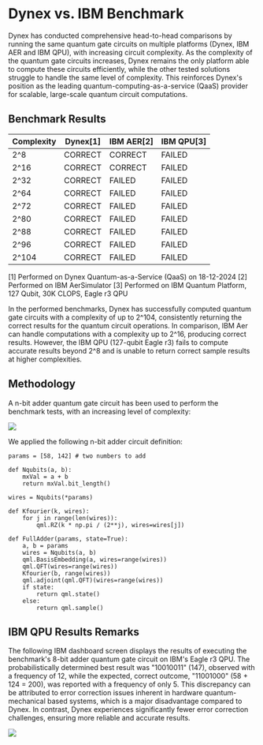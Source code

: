 # Dynex vs. IBM Benchmark

Dynex has conducted comprehensive head-to-head comparisons by running the same quantum gate circuits on multiple platforms (Dynex, IBM AER and IBM QPU), with increasing circuit complexity. As the complexity of the quantum gate circuits increases, Dynex remains the only platform able to compute these circuits efficiently, while the other tested solutions struggle to handle the same level of complexity. This reinforces Dynex's position as the leading quantum-computing-as-a-service (QaaS) provider for scalable, large-scale quantum circuit computations.

## Benchmark Results

| Complexity    |     Dynex[1]  |    IBM AER[2] |    IBM QPU[3] |      
| ------------- | ------------- | ------------- | ------------- |
| 2^8           | CORRECT       | CORRECT       | FAILED        |
| 2^16          | CORRECT       | CORRECT       | FAILED        |
| 2^32          | CORRECT       | FAILED        | FAILED        |
| 2^64          | CORRECT       | FAILED        | FAILED        |
| 2^72          | CORRECT       | FAILED        | FAILED        |
| 2^80          | CORRECT       | FAILED        | FAILED        |
| 2^88          | CORRECT       | FAILED        | FAILED        |
| 2^96          | CORRECT       | FAILED        | FAILED        |
| 2^104         | CORRECT       | FAILED        | FAILED        |

[1] Performed on Dynex Quantum-as-a-Service (QaaS) on 18-12-2024
[2] Performed on IBM AerSimulator
[3] Performed on IBM Quantum Platform, 127 Qubit, 30K CLOPS, Eagle r3 QPU

In the performed benchmarks, Dynex has successfully computed quantum gate circuits with a complexity of up to 2^104, consistently returning the correct results for the quantum circuit operations. In comparison, IBM Aer can handle computations with a complexity up to 2^16, producing correct results. However, the IBM QPU (127-qubit Eagle r3) fails to compute accurate results beyond 2^8 and is unable to return correct sample results at higher complexities.

## Methodology

A n-bit adder quantum gate circuit has been used to perform the benchmark tests, with an increasing level of complexity:

![](https://github.com/dynexcoin/DynexSDK/blob/main/circuit_scaling_benchmark/circuits.png)

We applied the following n-bit adder circuit definition:

```
params = [58, 142] # two numbers to add

def Nqubits(a, b):
    mxVal = a + b
    return mxVal.bit_length()

wires = Nqubits(*params)

def Kfourier(k, wires):
    for j in range(len(wires)):
        qml.RZ(k * np.pi / (2**j), wires=wires[j])

def FullAdder(params, state=True):
    a, b = params
    wires = Nqubits(a, b)
    qml.BasisEmbedding(a, wires=range(wires))
    qml.QFT(wires=range(wires))
    Kfourier(b, range(wires))
    qml.adjoint(qml.QFT)(wires=range(wires))
    if state:
        return qml.state()
    else:
        return qml.sample()
```

## IBM QPU Results Remarks

The following IBM dashboard screen displays the results of executing the benchmark's 8-bit adder quantum gate circuit on IBM's Eagle r3 QPU. The probabilistically determined best result was "10010011" (147), observed with a frequency of 12, while the expected, correct outcome, "11001000" (58 + 124 = 200), was reported with a frequency of only 5. This discrepancy can be attributed to error correction issues inherent in hardware quantum-mechanical based systems, which is a major disadvantage compared to Dynex. In contrast, Dynex experiences significantly fewer error correction challenges, ensuring more reliable and accurate results.

![](https://github.com/dynexcoin/DynexSDK/blob/main/circuit_scaling_benchmark/ibm_qpu_8bit.png)

